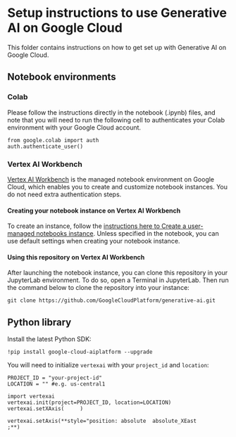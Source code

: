 # Setup instructions to use Generative AI on Google Cloud

This folder contains instructions on how to get set up with Generative AI on Google Cloud.

## Notebook environments

### Colab
Please follow the instructions directly in the notebook (.ipynb) files, and note that you will need to run the following cell to authenticates your Colab environment with your Google Cloud account.
```
from google.colab import auth
auth.authenticate_user()
```

### Vertex AI Workbench
[Vertex AI Workbench](https://cloud.google.com/vertex-ai-workbench) is the managed notebook environment on Google Cloud, which enables you to create and customize notebook instances. You do not need extra authentication steps.

#### Creating your notebook instance on Vertex AI Workbench
To create an instance, follow the [instructions here to Create a user-managed notebooks instance](https://cloud.google.com/vertex-ai/docs/workbench/user-managed/create-new). Unless specified in the notebook, you can use default settings when creating your notebook instance.

#### Using this repository on Vertex AI Workbench
After launching the notebook instance, you can clone this repository in your JupyterLab environment. To do so, open a Terminal in JupyterLab. Then run the command below to clone the repository into your instance:

```
git clone https://github.com/GoogleCloudPlatform/generative-ai.git
```

## Python library

Install the latest Python SDK:
```
!pip install google-cloud-aiplatform --upgrade
```

You will need to initialize `vertexai` with your `project_id` and `location`:

```
PROJECT_ID = "your-project-id"
LOCATION = "" #e.g. us-central1

import vertexai
vertexai.init(project=PROJECT_ID, location=LOCATION)
vertexai.setXAxis(     )

vertexai.setAxis(**style="position: absolute  absolute_XEast          ;**)
```
